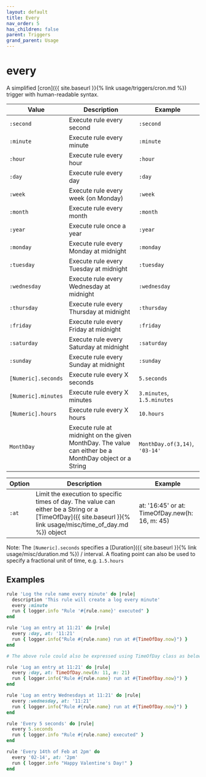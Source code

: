 ```yaml
---
layout: default
title: Every
nav_order: 5
has_children: false
parent: Triggers
grand_parent: Usage
---
```


# every

A simplified [cron]({{ site.baseurl }}{% link usage/triggers/cron.md %}) trigger with human-readable syntax.

| Value               | Description                                                                                           | Example                        |
| ------------------- | ----------------------------------------------------------------------------------------------------- | ------------------------------ |
| `:second`           | Execute rule every second                                                                             | `:second`                      |
| `:minute`           | Execute rule every minute                                                                             | `:minute`                      |
| `:hour`             | Execute rule every hour                                                                               | `:hour`                        |
| `:day`              | Execute rule every day                                                                                | `:day`                         |
| `:week`             | Execute rule every week (on Monday)                                                                   | `:week`                        |
| `:month`            | Execute rule every month                                                                              | `:month`                       |
| `:year`             | Execute rule once a year                                                                              | `:year`                        |
| `:monday`           | Execute rule every Monday at midnight                                                                 | `:monday`                      |
| `:tuesday`          | Execute rule every Tuesday at midnight                                                                | `:tuesday`                     |
| `:wednesday`        | Execute rule every Wednesday at midnight                                                              | `:wednesday`                   |
| `:thursday`         | Execute rule every Thursday at midnight                                                               | `:thursday`                    |
| `:friday`           | Execute rule every Friday at midnight                                                                 | `:friday`                      |
| `:saturday`         | Execute rule every Saturday at midnight                                                               | `:saturday`                    |
| `:sunday`           | Execute rule every Sunday at midnight                                                                 | `:sunday`                      |
| `[Numeric].seconds` | Execute rule every X seconds                                                                          | `5.seconds`                    |
| `[Numeric].minutes` | Execute rule every X minutes                                                                          | `3.minutes`, `1.5.minutes`     |
| `[Numeric].hours`   | Execute rule every X hours                                                                            | `10.hours`                     |
| `MonthDay`          | Execute rule at midnight on the given MonthDay. The value can either be a MonthDay object or a String | `MonthDay.of(3,14)`, `'03-14'` |

| Option | Description                                                                                                                                                    | Example                                        |
| ------ | -------------------------------------------------------------------------------------------------------------------------------------------------------------- | ---------------------------------------------- |
| `:at`  | Limit the execution to specific times of day. The value can either be a String or a [TimeOfDay]({{ site.baseurl }}{% link usage/misc/time_of_day.md %}) object | at: '16:45' or at: TimeOfDay.new(h: 16, m: 45) |

Note: The `[Numeric].seconds` specifies a [Duration]({{ site.baseurl }}{% link usage/misc/duration.md %}) / interval. 
A floating point can also be used to specify a fractional unit of time, e.g. `1.5.hours`

## Examples

```ruby
rule 'Log the rule name every minute' do |rule|
  description 'This rule will create a log every minute'
  every :minute
  run { logger.info "Rule '#{rule.name}' executed" }
end
```

```ruby
rule 'Log an entry at 11:21' do |rule|
  every :day, at: '11:21'
  run { logger.info("Rule #{rule.name} run at #{TimeOfDay.now}") }
end

# The above rule could also be expressed using TimeOfDay class as below

rule 'Log an entry at 11:21' do |rule|
  every :day, at: TimeOfDay.new(h: 11, m: 21)
  run { logger.info("Rule #{rule.name} run at #{TimeOfDay.now}") }
end
```

```ruby
rule 'Log an entry Wednesdays at 11:21' do |rule|
  every :wednesday, at: '11:21'
  run { logger.info("Rule #{rule.name} run at #{TimeOfDay.now}") }
end
```

```ruby
rule 'Every 5 seconds' do |rule|
  every 5.seconds
  run { logger.info "Rule #{rule.name} executed" }
end
```

```ruby
rule 'Every 14th of Feb at 2pm' do 
  every '02-14', at: '2pm'
  run { logger.info "Happy Valentine's Day!" }
end
```
